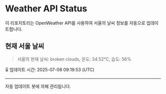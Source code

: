 
# Weather API Status

이 리포지토리는 OpenWeather API를 사용하여 서울의 날씨 정보를 자동으로 업데이트합니다.

## 현재 서울 날씨
> 서울의 현재 날씨: broken clouds, 온도: 34.52°C, 습도: 56%

⏳ 업데이트 시간: 2025-07-08 09:19:53 (UTC)

---
자동 업데이트 봇에 의해 관리됩니다.
